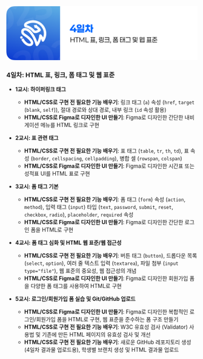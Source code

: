 <img src="./header.png" />

### 4일차: HTML 표, 링크, 폼 태그 및 웹 표준

- **1교시: 하이퍼링크 태그**

  - **HTML/CSS로 구현 전 필요한 기능 배우기**: 링크 태그 (`a`) 속성 (`href`, `target` (`blank`, `self`)), 절대 경로와 상대 경로, 내부 링크 (`id` 속성 활용)
  - **HTML/CSS로 Figma로 디자인한 UI 만들기**: Figma로 디자인한 간단한 내비게이션 메뉴를 HTML 링크로 구현

- **2교시: 표 관련 태그**

  - **HTML/CSS로 구현 전 필요한 기능 배우기**: 표 태그 (`table`, `tr`, `th`, `td`), 표 속성 (`border`, `cellspacing`, `cellpadding`), 병합 셀 (`rowspan`, `colspan`)
  - **HTML/CSS로 Figma로 디자인한 UI 만들기**: Figma로 디자인한 시간표 또는 성적표 UI를 HTML 표로 구현

- **3교시: 폼 태그 기본**

  - **HTML/CSS로 구현 전 필요한 기능 배우기**: 폼 태그 (`form`) 속성 (`action`, `method`), 입력 태그 (`input`) 타입 (`text`, `password`, `submit`, `reset`, `checkbox`, `radio`), `placeholder`, `required` 속성
  - **HTML/CSS로 Figma로 디자인한 UI 만들기**: Figma로 디자인한 간단한 로그인 폼을 HTML로 구현

- **4교시: 폼 태그 심화 및 HTML 웹 표준/웹 접근성**

  - **HTML/CSS로 구현 전 필요한 기능 배우기**: 버튼 태그 (`button`), 드롭다운 목록 (`select`, `option`), 여러 줄 텍스트 입력 (`textarea`), 파일 첨부 (`input type="file"`), 웹 표준의 중요성, 웹 접근성의 개념
  - **HTML/CSS로 Figma로 디자인한 UI 만들기**: Figma로 디자인한 회원가입 폼을 다양한 폼 태그를 사용하여 HTML로 구현

- **5교시: 로그인/회원가입 폼 실습 및 Git/GitHub 업로드**

  - **HTML/CSS로 Figma로 디자인한 UI 만들기**: Figma로 디자인한 복합적인 로그인/회원가입 폼을 HTML로 구현, 웹 표준을 준수하는 폼 구조 만들기
  - **HTML/CSS로 구현 전 필요한 기능 배우기**: W3C 유효성 검사 (Validator) 사용법 및 기존에 만든 HTML 페이지의 유효성 검사 및 개선
  - **HTML/CSS로 구현 전 필요한 기능 배우기**: 새로운 GitHub 레포지토리 생성 (4일차 결과물 업로드용), 학생별 브랜치 생성 및 HTML 결과물 업로드
